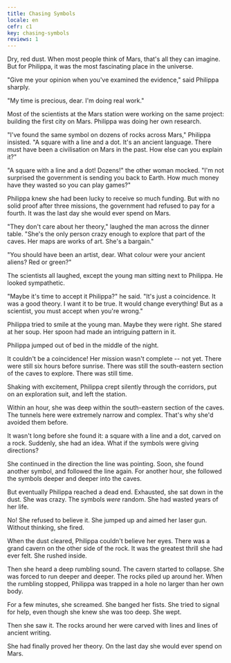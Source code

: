 ```yaml
---
title: Chasing Symbols
locale: en
cefr: c1
key: chasing-symbols
reviews: 1
---
```


Dry, red dust. When most people think of Mars, that's all they can imagine. But for Philippa, it was the most fascinating place in the universe.

"Give me your opinion when you've examined the evidence," said Philippa sharply.

"My time is precious, dear. I'm doing real work."

Most of the scientists at the Mars station were working on the same project: building the first city on Mars. Philippa was doing her own research.

"I've found the same symbol on dozens of rocks across Mars," Philippa insisted. "A square with a line and a dot. It's an ancient language. There must have been a civilisation on Mars in the past. How else can you explain it?"

"A square with a line and a dot! Dozens!" the other woman mocked. "I'm not surprised the government is sending you back to Earth. How much money have they wasted so you can play games?"

Philippa knew she had been lucky to receive so much funding. But with no solid proof after three missions, the government had refused to pay for a fourth. It was the last day she would ever spend on Mars.

"They don't care about her theory," laughed the man across the dinner table. "She's the only person crazy enough to explore that part of the caves. Her maps are works of art. She's a bargain."

"You should have been an artist, dear. What colour were your ancient aliens? Red or green?"

The scientists all laughed, except the young man sitting next to Philippa. He looked sympathetic.

"Maybe it's time to accept it Philippa?" he said. "It's just a coincidence. It was a good theory. I want it to be true. It would change everything! But as a scientist, you must accept when you're wrong."

Philippa tried to smile at the young man. Maybe they were right. She stared at her soup. Her spoon had made an intriguing pattern in it.

Philippa jumped out of bed in the middle of the night.

It couldn't be a coincidence! Her mission wasn't complete -- not yet. There were still six hours before sunrise. There was still the south-eastern section of the caves to explore. There was still time.

Shaking with excitement, Philippa crept silently through the corridors, put on an exploration suit, and left the station.

Within an hour, she was deep within the south-eastern section of the caves. The tunnels here were extremely narrow and complex. That's why she'd avoided them before.

It wasn't long before she found it: a square with a line and a dot, carved on a rock. Suddenly, she had an idea. What if the symbols were giving directions?

She continued in the direction the line was pointing. Soon, she found another symbol, and followed the line again. For another hour, she followed the symbols deeper and deeper into the caves.

But eventually Philippa reached a dead end. Exhausted, she sat down in the dust. She was crazy. The symbols *were* random. She had wasted years of her life.

No! She refused to believe it. She jumped up and aimed her laser gun. Without thinking, she fired.

When the dust cleared, Philippa couldn't believe her eyes. There was a grand cavern on the other side of the rock. It was the greatest thrill she had ever felt. She rushed inside.

Then she heard a deep rumbling sound. The cavern started to collapse. She was forced to run deeper and deeper. The rocks piled up around her. When the rumbling stopped, Philippa was trapped in a hole no larger than her own body.

For a few minutes, she screamed. She banged her fists. She tried to signal for help, even though she knew she was too deep. She wept.

Then she saw it. The rocks around her were carved with lines and lines of ancient writing.

She had finally proved her theory. On the last day she would ever spend on Mars.